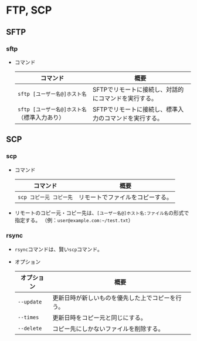 # FTP, SCP

## SFTP

### sftp

- コマンド

  | コマンド                                     | 概要                                                   |
    | -------------------------------------------- | ------------------------------------------------------ |
  | `sftp [ユーザー名@]ホスト名`                 | SFTPでリモートに接続し、対話的にコマンドを実行する。   |
  | `sftp [ユーザー名@]ホスト名`（標準入力あり） | SFTPでリモートに接続し、標準入力のコマンドを実行する。 |

## SCP

### scp

- コマンド

  |コマンド|概要|
    |---|---|
  |`scp コピー元 コピー先`|リモートでファイルをコピーする。|

- リモートのコピー元・コピー先は、`[ユーザー名@]ホスト名:ファイル名`の形式で指定する。
  （例：`user@example.com:~/test.txt`）

### rsync

- `rsync`コマンドは、賢い`scp`コマンド。

- オプション

  | オプション | 概要                                             |
    | ---------- | ------------------------------------------------ |
  | `--update` | 更新日時が新しいものを優先した上でコピーを行う。 |
  | `--times`  | 更新日時をコピー元と同じにする。                 |
  | `--delete` | コピー先にしかないファイルを削除する。           |
